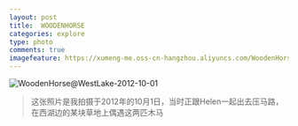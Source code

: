 ```yaml
---
layout: post
title:  WOODENHORSE
categories: explore
type: photo
comments: true
imagefeature: https://xumeng-me.oss-cn-hangzhou.aliyuncs.com/WoodenHorse@WestLake-2012-10-01?x-oss-process=image/resize,p_30
---
```


![WoodenHorse@WestLake-2012-10-01](https://xumeng-me.oss-cn-hangzhou.aliyuncs.com/WoodenHorse@WestLake-2012-10-01)

> 这张照片是我拍摄于2012年的10月1日，当时正跟Helen一起出去压马路，在西湖边的某块草地上偶遇这两匹木马